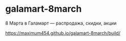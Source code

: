 # galamart-8march
8 Марта в Галамарт — распродажа, скидки, акции


https://maximum454.github.io/galamart-8march/build/